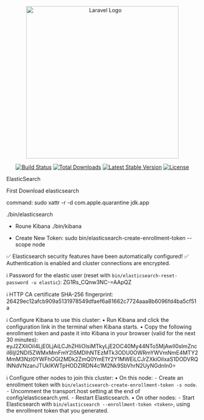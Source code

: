 <p align="center"><a href="https://laravel.com" target="_blank"><img src="https://raw.githubusercontent.com/laravel/art/master/logo-lockup/5%20SVG/2%20CMYK/1%20Full%20Color/laravel-logolockup-cmyk-red.svg" width="400" alt="Laravel Logo"></a></p>

<p align="center">
<a href="https://github.com/laravel/framework/actions"><img src="https://github.com/laravel/framework/workflows/tests/badge.svg" alt="Build Status"></a>
<a href="https://packagist.org/packages/laravel/framework"><img src="https://img.shields.io/packagist/dt/laravel/framework" alt="Total Downloads"></a>
<a href="https://packagist.org/packages/laravel/framework"><img src="https://img.shields.io/packagist/v/laravel/framework" alt="Latest Stable Version"></a>
<a href="https://packagist.org/packages/laravel/framework"><img src="https://img.shields.io/packagist/l/laravel/framework" alt="License"></a>
</p>

ElasticSearch

First Download elasticsearch

command: sudo xattr -r -d com.apple.quarantine jdk.app

./bin/elasticsearch

- Roune Kibana
 ./bin/kibana


- Create New Token:
sudo bin/elasticsearch-create-enrollment-token --scope node

✅ Elasticsearch security features have been automatically configured!
✅ Authentication is enabled and cluster connections are encrypted.

ℹ️  Password for the elastic user (reset with `bin/elasticsearch-reset-password -u elastic`):
  ZG1Rs_CQnw3NC-=AApQZ

ℹ️  HTTP CA certificate SHA-256 fingerprint:
  26429ec12afcb909a5131978549dfaef6a81662c7724aaa8b6096fd4ba5cf51a

ℹ️  Configure Kibana to use this cluster:
• Run Kibana and click the configuration link in the terminal when Kibana starts.
• Copy the following enrollment token and paste it into Kibana in your browser (valid for the next 30 minutes):
  eyJ2ZXIiOiI4LjE0LjAiLCJhZHIiOlsiMTkyLjE2OC40My44NTo5MjAwIl0sImZnciI6IjI2NDI5ZWMxMmFmY2I5MDlhNTEzMTk3ODU0OWRmYWVmNmE4MTY2MmM3NzI0YWFhOGI2MDk2ZmQ0YmE1Y2Y1MWEiLCJrZXkiOiIxaS1DODVRQlNNdVNzanJTUklKWTpHODZIRDN4c1M2Nk9SbVhrN2UyNGdnIn0=

ℹ️  Configure other nodes to join this cluster:
• On this node:
  ⁃ Create an enrollment token with `bin/elasticsearch-create-enrollment-token -s node`.
  ⁃ Uncomment the transport.host setting at the end of config/elasticsearch.yml.
  ⁃ Restart Elasticsearch.
• On other nodes:
  ⁃ Start Elasticsearch with `bin/elasticsearch --enrollment-token <token>`, using the enrollment token that you generated.
